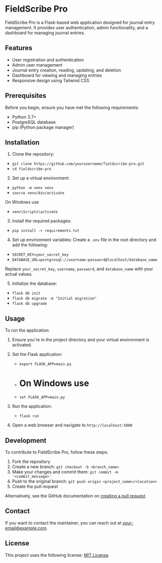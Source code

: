 # FieldScribe Pro

FieldScribe Pro is a Flask-based web application designed for journal entry management. It provides user authentication, admin functionality, and a dashboard for managing journal entries.

## Features

- User registration and authentication
- Admin user management
- Journal entry creation, reading, updating, and deletion
- Dashboard for viewing and managing entries
- Responsive design using Tailwind CSS

## Prerequisites

Before you begin, ensure you have met the following requirements:
- Python 3.7+
- PostgreSQL database
- pip (Python package manager)

## Installation

1. Clone the repository:
  - `git clone https://github.com/yourusername/fieldscribe-pro.git`
  - `cd fieldscribe-pro`


2. Set up a virtual environment:
  -  `python -m venv venv`
  -  `source venv/bin/activate`
    
  On Windows use
  - `venv\Scripts\activate`

3. Install the required packages:
  - `pip install -r requirements.txt`
4. Set up environment variables:
Create a `.env` file in the root directory and add the following:
  - `SECRET_KEY=your_secret_key`
  - `DATABASE_URL=postgresql://username:password@localhost/database_name`

Replace `your_secret_key`, `username`, `password`, and `database_name` with your actual values.

5. Initialize the database:
  - `flask db init`
  - `flask db migrate -m "Initial migration"`
  - `flask db upgrade`


## Usage

To run the application:

1. Ensure you're in the project directory and your virtual environment is activated.

2. Set the Flask application:
   - `export FLASK_APP=main.py`
   - # On Windows use
   - `set FLASK_APP=main.py`

4. Run the application:
   - `flask run`

6. Open a web browser and navigate to `http://localhost:5000`

## Development

To contribute to FieldScribe Pro, follow these steps:

1. Fork the repository
2. Create a new branch: `git checkout -b <branch_name>`
3. Make your changes and commit them: `git commit -m '<commit_message>'`
4. Push to the original branch: `git push origin <project_name>/<location>`
5. Create the pull request

Alternatively, see the GitHub documentation on [creating a pull request](https://help.github.com/articles/creating-a-pull-request/).

## Contact

If you want to contact the maintainer, you can reach out at [your-email@example.com](mailto:your-email@example.com).

## License

This project uses the following license: [MIT License](https://opensource.org/licenses/MIT).
